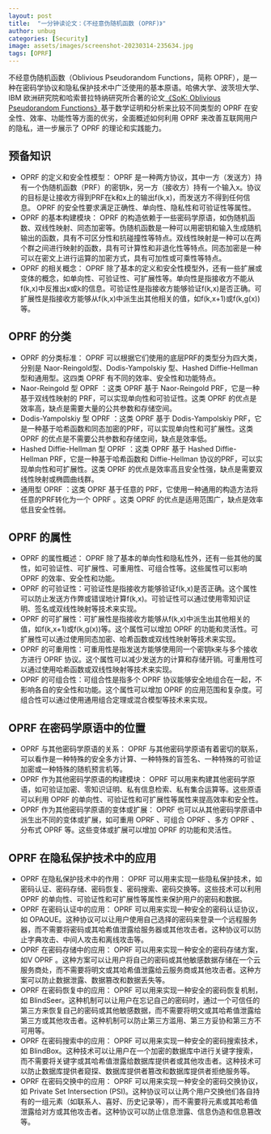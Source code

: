 ```yaml
---
layout: post
title:  "一分钟读论文：《不经意伪随机函数 (OPRF)》"
author: unbug
categories: [Security]
image: assets/images/screenshot-20230314-235634.jpg
tags: [OPRF]
---
```

不经意伪随机函数（Oblivious Pseudorandom Functions，简称 OPRF），是一种在密码学协议和隐私保护技术中广泛使用的基本原语。哈佛大学、波茨坦大学、IBM 欧洲研究院和哈索普拉特纳研究所合著的论文[《SoK: Oblivious Pseudorandom Functions》][paper1-url]基于数学证明和分析来比较不同类型的 OPRF 在安全性、效率、功能性等方面的优劣，全面概述如何利用 OPRF 来改善互联网用户的隐私，进一步展示了 OPRF 的理论和实践能力。

## 预备知识
-   OPRF 的定义和安全性模型： OPRF 是一种两方协议，其中一方（发送方）持有一个伪随机函数（PRF）的密钥k，另一方（接收方）持有一个输入x。协议的目标是让接收方得到PRF在k和x上的输出f(k,x)，而发送方不得到任何信息。 OPRF 的安全性要求满足正确性、单向性、隐私性和可验证性等属性。
-   OPRF 的基本构建模块： OPRF 的构造依赖于一些密码学原语，如伪随机函数、双线性映射、同态加密等。伪随机函数是一种可以用密钥和输入生成随机输出的函数，具有不可区分性和抗碰撞性等特点。双线性映射是一种可以在两个群之间进行映射的函数，具有可计算性和非退化性等特点。同态加密是一种可以在密文上进行运算的加密方式，具有可加性或可乘性等特点。
-   OPRF 的相关概念： OPRF 除了基本的定义和安全性模型外，还有一些扩展或变体的概念，如单向性、可验证性、可扩展性等。单向性是指接收方不能从f(k,x)中反推出x或k的信息。可验证性是指接收方能够验证f(k,x)是否正确。可扩展性是指接收方能够从f(k,x)中派生出其他相关的值，如f(k,x+1)或f(k,g(x))等。

## OPRF 的分类

-   OPRF 的分类标准： OPRF 可以根据它们使用的底层PRF的类型分为四大类，分别是 Naor-Reingold型、Dodis-Yampolskiy 型、Hashed Diffie-Hellman 型和通用型。这四类 OPRF 有不同的效率、安全性和功能特点。
-   Naor-Reingold 型 OPRF ：这类 OPRF 基于 Naor-Reingold PRF，它是一种基于双线性映射的 PRF，可以实现单向性和可验证性。这类 OPRF 的优点是效率高，缺点是需要大量的公共参数和存储空间。
-   Dodis-Yampolskiy 型 OPRF ：这类 OPRF 基于 Dodis-Yampolskiy PRF，它是一种基于哈希函数和同态加密的PRF，可以实现单向性和可扩展性。这类 OPRF 的优点是不需要公共参数和存储空间，缺点是效率低。
-   Hashed Diffie-Hellman 型 OPRF ：这类 OPRF 基于 Hashed Diffie-Hellman PRF，它是一种基于哈希函数和 Diffie-Hellman 协议的PRF，可以实现单向性和可扩展性。这类 OPRF 的优点是效率高且安全性强，缺点是需要双线性映射或椭圆曲线群。
-   通用型 OPRF ：这类 OPRF 基于任意的 PRF，它使用一种通用的构造方法将任意的PRF转化为一个 OPRF 。这类 OPRF 的优点是适用范围广，缺点是效率低且安全性弱。

## OPRF  的属性

-   OPRF 的属性概述： OPRF 除了基本的单向性和隐私性外，还有一些其他的属性，如可验证性、可扩展性、可重用性、可组合性等。这些属性可以影响 OPRF 的效率、安全性和功能。
-   OPRF 的可验证性：可验证性是指接收方能够验证f(k,x)是否正确。这个属性可以防止发送方作弊或错误地计算f(k,x)。可验证性可以通过使用零知识证明、签名或双线性映射等技术来实现。
-   OPRF 的可扩展性：可扩展性是指接收方能够从f(k,x)中派生出其他相关的值，如f(k,x+1)或f(k,g(x))等。这个属性可以增加 OPRF 的功能和灵活性。可扩展性可以通过使用同态加密、哈希函数或双线性映射等技术来实现。
-   OPRF 的可重用性：可重用性是指发送方能够使用同一个密钥k来与多个接收方进行 OPRF 协议。这个属性可以减少发送方的计算和存储开销。可重用性可以通过使用哈希函数或双线性映射等技术来实现。
-   OPRF 的可组合性：可组合性是指多个 OPRF 协议能够安全地组合在一起，不影响各自的安全性和功能。这个属性可以增加 OPRF 的应用范围和复杂度。可组合性可以通过使用通用组合定理或混合模型等技术来实现。


## OPRF  在密码学原语中的位置

-   OPRF 与其他密码学原语的关系： OPRF 与其他密码学原语有着密切的联系，可以看作是一种特殊的安全多方计算、一种特殊的盲签名、一种特殊的可验证加密或一种特殊的随机预言机等。
-   OPRF 作为其他密码学原语的构建模块： OPRF 可以用来构建其他密码学原语，如可验证加密、零知识证明、私有信息检索、私有集合运算等。这些原语可以利用 OPRF 的单向性、可验证性和可扩展性等属性来提高效率和安全性。
-   OPRF 作为其他密码学原语的变体或扩展： OPRF 也可以从其他密码学原语中派生出不同的变体或扩展，如可重用 OPRF 、可组合 OPRF 、多方 OPRF 、分布式 OPRF 等。这些变体或扩展可以增加 OPRF 的功能和灵活性。


## OPRF 在隐私保护技术中的应用

-   OPRF 在隐私保护技术中的作用： OPRF 可以用来实现一些隐私保护技术，如密码认证、密码存储、密码恢复、密码搜索、密码交换等。这些技术可以利用 OPRF 的单向性、可验证性和可扩展性等属性来保护用户的密码和数据。
-   OPRF 在密码认证中的应用： OPRF 可以用来实现一种安全的密码认证协议，如 OPAQUE。这种协议可以让用户使用自己选择的密码来登录一个远程服务器，而不需要将密码或其哈希值泄露给服务器或其他攻击者。这种协议可以防止字典攻击、中间人攻击和离线攻击等。
-   OPRF 在密码存储中的应用： OPRF 可以用来实现一种安全的密码存储方案，如V OPRF 。这种方案可以让用户将自己的密码或其他敏感数据存储在一个云服务商处，而不需要将明文或其哈希值泄露给云服务商或其他攻击者。这种方案可以防止数据泄露、数据篡改和数据丢失等。
-   OPRF 在密码恢复中的应用： OPRF 可以用来实现一种安全的密码恢复机制，如 BlindSeer。这种机制可以让用户在忘记自己的密码时，通过一个可信任的第三方来恢复自己的密码或其他敏感数据，而不需要将明文或其哈希值泄露给第三方或其他攻击者。这种机制可以防止第三方滥用、第三方妥协和第三方不可用等。
-   OPRF 在密码搜索中的应用： OPRF 可以用来实现一种安全的密码搜索技术，如 BlindBox。这种技术可以让用户在一个加密的数据库中进行关键字搜索，而不需要将关键字或其哈希值泄露给数据库提供者或其他攻击者。这种技术可以防止数据库提供者窥探、数据库提供者篡改和数据库提供者拒绝服务等。
-   OPRF 在密码交换中的应用： OPRF 可以用来实现一种安全的密码交换协议，如 Private Set Intersection (PSI)。这种协议可以让两个用户交换他们各自持有的一组元素（如联系人、喜好、历史记录等），而不需要将元素或其哈希值泄露给对方或其他攻击者。这种协议可以防止信息泄露、信息伪造和信息篡改等。


[paper1-url]: https://eprint.iacr.org/2022/302.pdf